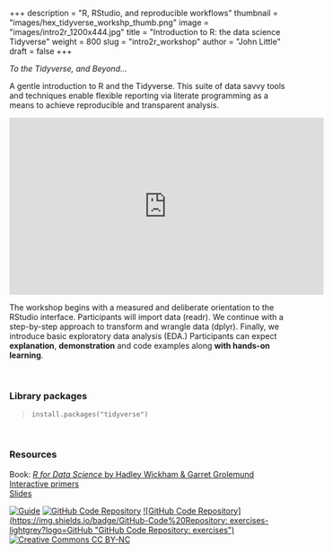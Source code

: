 +++
description = "R, RStudio, and reproducible workflows"
thumbnail = "images/hex_tidyverse_workshp_thumb.png"
image = "images/intro2r_1200x444.jpg"
title = "Introduction to R: the data science Tidyverse"
weight = 800
slug = "intro2r_workshop"
author = "John Little"
draft = false
+++

*To the Tidyverse, and Beyond...*	

A gentle introduction to R and the Tidyverse.  This suite of data savvy tools and techniques enable flexible reporting via literate programming as a means to achieve reproducible and transparent analysis.  

<iframe width="560" height="315" src="https://www.youtube.com/embed/NtfHcNlwSEY" frameborder="0" allow="accelerometer; autoplay; encrypted-media; gyroscope; picture-in-picture" allowfullscreen></iframe>

The workshop begins with a measured and deliberate orientation to the RStudio interface.  Participants will import data (readr).  We continue with a step-by-step approach to transform and wrangle data (dplyr).  Finally, we introduce basic exploratory data analysis (EDA.)  Participants can expect **explanation**, **demonstration** and code examples along **with hands-on learning**.

<!-- 
### Register
Typically, this workshop is offered once a month.  The best way to find out about future workshops is by subscribing to Rfun [workshop annoucement list](https://lists.duke.edu/sympa/subscribe/rfun) or browsing our broader listing of [DVS workshops](https://library.duke.edu/data/workshops). 

- <a href="https://duke.libcal.com/event/6094419" class="button">Register</a> Jan. 14, 2020 

<a href="https://duke.libcal.com/event/7299608" class="button">Register: Part 1. Jan. 28, 2021</a>   

<a href="https://duke.libcal.com/event/7299572" class="button">Register: Part 2. Feb. 4, 2021 &nbsp; </a>  

 &nbsp; &nbsp; &nbsp; Repeat...  
<a href="https://duke.libcal.com/event/7300155" class="button">Register:  Part 1. Mar. 16, 2021</a> 

-->

<br>

### Library packages

> `install.packages("tidyverse")`  

<br>

### Resources

Book:  [_R for Data Science_ by Hadley Wickham & Garret Grolemund](https://r4ds.had.co.nz/)  
[Interactive primers](https://rstudio.cloud/learn/primers)  
[Slides](https://intro2r.library.duke.edu/slides/)  

<!-- badges: start -->
[![Guide](https://img.shields.io/badge/%3F-Guide-informational "Guide")](https://intro2r.library.duke.edu/)
[![GitHub Code Repository](https://img.shields.io/badge/GitHub-Code%20Repository-lightgrey?logo=GitHub "GitHub Code Repository")](https://github.com/libjohn/intro2r-code)
[![GitHub Code Repository](https://img.shields.io/badge/GitHub-Code%20Repository: exercises-lightgrey?logo=GitHub "GitHub Code Repository: exercises")](https://github.com/libjohn/intro2r_exercises)
[![Creative Commons CC
BY-NC](https://img.shields.io/badge/Creative%20Commons-BY--NC-EF9421?logo=creative%20commons&logoColor=EF9421 "CC BY-NC")](https://creativecommons.org/licenses/by-nc-nd/4.0/)
<!-- badges: end -->
